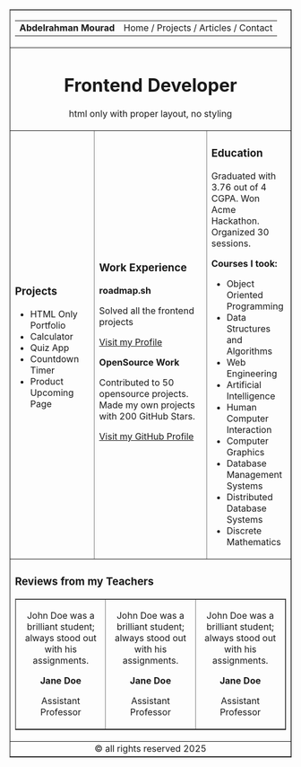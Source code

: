 <!-- https://roadmap.sh/projects/basic-html-website -->
<!DOCTYPE html>
<html lang="en">
<head>
    <meta charset="UTF-8">
    <meta name="viewport" content="width=device-width, initial-scale=1.0">
    <title>Frontend Developer</title>
</head>
<body>
    <table border="1" cellspacing="0" cellpadding="10" width="100%">
        <tr>
            <td colspan="3">
                <table width="100%">
                    <tr>
                        <td><b>Abdelrahman Mourad</b></td>
                        <td align="right">
                            Home / Projects / Articles / Contact
                        </td>
                    </tr>
                </table>
            </td>
        </tr>
        <tr>
            <td colspan="3" align="center">
                <h1>Frontend Developer</h1>
                <p>html only with proper layout, no styling</p>
            </td>
        </tr>
        <tr>
            <td width="30%">
                <h3>Projects</h3>
                <ul>
                    <li>HTML Only Portfolio</li>
                    <li>Calculator</li>
                    <li>Quiz App</li>
                    <li>Countdown Timer</li>
                    <li>Product Upcoming Page</li>
                </ul>
            </td>
            <td width="40%">
                <h3>Work Experience</h3>
                <p><b>roadmap.sh</b></p>
                <p>Solved all the frontend projects</p>
                <a href="https://roadmap.sh/" target="_blank">Visit my Profile</a>
                <p><b>OpenSource Work</b></p>
                <p>Contributed to 50 opensource projects. Made my own projects with 200 GitHub Stars.</p>
                <a href="https://github.com/Mourad211" target="_blank">Visit my GitHub Profile</a>
            </td>
            <td width="30%">
                <h3>Education</h3>
                <p>Graduated with 3.76 out of 4 CGPA. Won Acme Hackathon. Organized 30 sessions.</p>
                <p><b>Courses I took:</b></p>
                <ul>
                    <li>Object Oriented Programming</li>
                    <li>Data Structures and Algorithms</li>
                    <li>Web Engineering</li>
                    <li>Artificial Intelligence</li>
                    <li>Human Computer Interaction</li>
                    <li>Computer Graphics</li>
                    <li>Database Management Systems</li>
                    <li>Distributed Database Systems</li>
                    <li>Discrete Mathematics</li>
                </ul>
            </td>
        </tr>
        <tr>
            <td colspan="3">
                <h3>Reviews from my Teachers</h3>
                <table width="100%" border="1" cellspacing="10" cellpadding="10">
                    <tr>
                        <td align="center">
                            <p>John Doe was a brilliant student; always stood out with his assignments.</p>
                            <p><b>Jane Doe</b></p>
                            <p>Assistant Professor</p>
                        </td>
                        <td align="center">
                            <p>John Doe was a brilliant student; always stood out with his assignments.</p>
                            <p><b>Jane Doe</b></p>
                            <p>Assistant Professor</p>
                        </td>
                        <td align="center">
                            <p>John Doe was a brilliant student; always stood out with his assignments.</p>
                            <p><b>Jane Doe</b></p>
                            <p>Assistant Professor</p>
                        </td>
                    </tr>
                </table>
            </td>
        </tr>
        <tr>
            <td colspan="3" align="center">
                &copy; all rights reserved 2025
            </td>
        </tr>
    </table>
</body>
</html>
